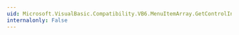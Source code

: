 ```yaml
---
uid: Microsoft.VisualBasic.Compatibility.VB6.MenuItemArray.GetControlInstanceType
internalonly: False
---
```


